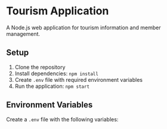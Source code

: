 # Tourism Application

A Node.js web application for tourism information and member management.

## Setup

1. Clone the repository
2. Install dependencies: `npm install`
3. Create `.env` file with required environment variables
4. Run the application: `npm start`

## Environment Variables

Create a `.env` file with the following variables:
